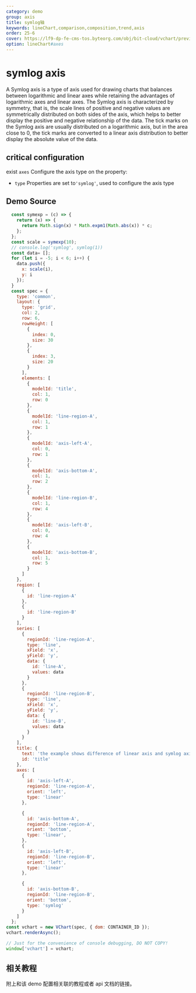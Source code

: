 ```yaml
---
category: demo
group: axis
title: symlog轴
keywords: lineChart,comparison,composition,trend,axis
order: 25-6
cover: https://lf9-dp-fe-cms-tos.byteorg.com/obj/bit-cloud/vchart/preview/axis/symlog-axis.png.jpeg
option: lineChart#axes
---
```


# symlog axis

A Symlog axis is a type of axis used for drawing charts that balances between logarithmic and linear axes while retaining the advantages of logarithmic axes and linear axes.
The Symlog axis is characterized by symmetry, that is, the scale lines of positive and negative values ​​are symmetrically distributed on both sides of the axis, which helps to better display the positive and negative relationship of the data. The tick marks on the Symlog axis are usually distributed on a logarithmic axis, but in the area close to 0, the tick marks are converted to a linear axis distribution to better display the absolute value of the data.

## critical configuration

exist `axes` Configure the axis type on the property:

- `type` Properties are set to`'symlog'`, used to configure the axis type

## Demo Source

```javascript livedemo
  const symexp = (c) => {
    return (x) => {
      return Math.sign(x) * Math.expm1(Math.abs(x)) * c;
    };
  };
  const scale = symexp(10);
  // console.log('symlog', symlog(1))
  const data= [];
  for (let i = -5; i < 6; i++) {
    data.push({
      x: scale(i),
      y: i
    });
  }
  const spec = {
    type: 'common',
    layout: {
      type: 'grid',
      col: 2,
      row: 6,
      rowHeight: [
        {
          index: 0,
          size: 30
        },
        {
          index: 3,
          size: 20
        }
      ],
      elements: [
        {
          modelId: 'title',
          col: 1,
          row: 0
        },
        {
          modelId: 'line-region-A',
          col: 1,
          row: 1
        },
        {
          modelId: 'axis-left-A',
          col: 0,
          row: 1
        },
        {
          modelId: 'axis-bottom-A',
          col: 1,
          row: 2
        },
        {
          modelId: 'line-region-B',
          col: 1,
          row: 4
        },
        {
          modelId: 'axis-left-B',
          col: 0,
          row: 4
        },
        {
          modelId: 'axis-bottom-B',
          col: 1,
          row: 5
        }
      ]
    },
    region: [
      {
        id: 'line-region-A'
      },
      {
        id: 'line-region-B'
      }
    ],
    series: [
      {
        regionId: 'line-region-A',
        type: 'line',
        xField: 'x',
        yField: 'y',
        data: {
          id: 'line-A',
          values: data
        }
      },
      {
        regionId: 'line-region-B',
        type: 'line',
        xField: 'x',
        yField: 'y',
        data: {
          id: 'line-B',
          values: data
        }
      }
    ],
    title: {
      text: 'the example shows difference of linear axis and symlog axis',
      id: 'title'
    },
    axes: [
      {
        id: 'axis-left-A',
        regionId: 'line-region-A',
        orient: 'left',
        type: 'linear'
      },

      {
        id: 'axis-bottom-A',
        regionId: 'line-region-A',
        orient: 'bottom',
        type: 'linear',
      },
      {
        id: 'axis-left-B',
        regionId: 'line-region-B',
        orient: 'left',
        type: 'linear'
      },

      {
        id: 'axis-bottom-B',
        regionId: 'line-region-B',
        orient: 'bottom',
        type: 'symlog'
      }
    ]
  };
const vchart = new VChart(spec, { dom: CONTAINER_ID });
vchart.renderAsync();

// Just for the convenience of console debugging, DO NOT COPY!
window['vchart'] = vchart;
```

## 相关教程

附上和该 demo 配置相关联的教程或者 api 文档的链接。
